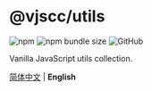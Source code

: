 # @vjscc/utils

![npm](https://img.shields.io/npm/v/@vjscc/utils?style=flat-square)
![npm bundle size](https://img.shields.io/bundlephobia/min/@vjscc/utils?style=flat-square)
![GitHub](https://img.shields.io/github/license/vjscc/utils?style=flat-square)

Vanilla JavaScript utils collection.

[简体中文](./README_zh.md) | **English**

